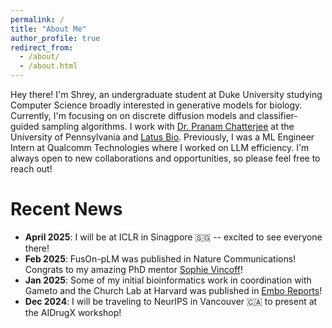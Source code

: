```yaml
---
permalink: /
title: "About Me"
author_profile: true
redirect_from: 
  - /about/
  - /about.html
---
```

Hey there! I'm Shrey, an undergraduate student at Duke University studying Computer Science broadly interested in generative models for biology. Currently, I'm focusing on on discrete diffusion models and classifier-guided sampling algorithms. I work with [Dr. Pranam Chatterjee](https://www.chatterjeelab.com/) at the University of Pennsylvania and [Latus Bio](https://www.latusbio.com/). Previously, I was a ML Engineer Intern at Qualcomm Technologies where I worked on LLM efficiency. I'm always open to new collaborations and opportunities, so please feel free to reach out!



Recent News
======
- **April 2025**: I will be at ICLR in Sinagpore 🇸🇬 -- excited to see everyone there!
- **Feb 2025**: FusOn-pLM was published in Nature Communications! Congrats to my amazing PhD mentor [Sophie Vincoff](https://scholar.google.com/citations?user=bYVaaCwAAAAJ&hl=en)!
- **Jan 2025**: Some of my initial bioinformatics work in coordination with Gameto and the Church Lab at Harvard was published in [Embo Reports](https://www.embopress.org/doi/full/10.1038/s44319-025-00371-2)!
- **Dec 2024**: I will be traveling to NeurIPS in Vancouver 🇨🇦 to present at the AIDrugX workshop!